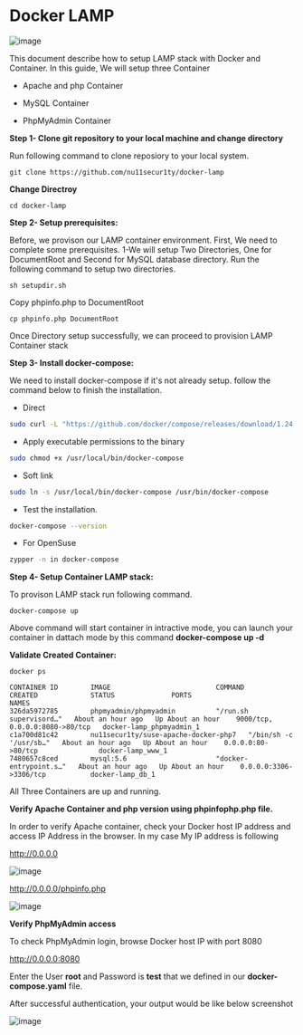 # Docker LAMP
![image](https://3.bp.blogspot.com/-P63_HqZZw_k/XDbYNyRevEI/AAAAAAAAFEw/zqQX4qc-aRMIua9WUKHRdrDBU4hbQnm3ACLcBGAs/s640/Docker-Lamp.jpg)

This document describe how to setup LAMP stack with Docker and Container. In this guide, We will setup three Container

- Apache and php Container

- MySQL Container

- PhpMyAdmin Container

**Step 1- Clone git repository to your local machine and change directory**

Run following command to clone reposiory to your local system.
```
git clone https://github.com/nu11secur1ty/docker-lamp
```
**Change Directroy**
```
cd docker-lamp
```

**Step 2- Setup prerequisites:**

Before, we provison our LAMP container environment. First, We need to complete some prerequisites.
1-We will setup Two Directories, One for DocumentRoot and Second for MySQL database directory.
  Run the following command to setup two directories. 
```
sh setupdir.sh
```
Copy phpinfo.php to DocumentRoot
```
cp phpinfo.php DocumentRoot
```


Once Directory setup successfully, we can proceed to provision LAMP Container stack

**Step 3- Install docker-compose:**

We need to install docker-compose if it's not already setup. follow the command below to finish the installation.
- Direct
```bash
sudo curl -L "https://github.com/docker/compose/releases/download/1.24.0/docker-compose-$(uname -s)-$(uname -m)" -o /usr/local/bin/docker-compose
```
- Apply executable permissions to the binary
```bash
sudo chmod +x /usr/local/bin/docker-compose
```
- Soft link
```bash
sudo ln -s /usr/local/bin/docker-compose /usr/bin/docker-compose
```
- Test the installation.
```bash
docker-compose --version
```
- For OpenSuse
```bash
zypper -n in docker-compose
```

**Step 4- Setup Container LAMP stack:**

To provison LAMP stack run following command.
```
docker-compose up
```
Above command will start container in intractive mode, you can launch your container in dattach mode by this command **docker-compose up -d**

**Validate Created Container:**
```
docker ps
```
```
CONTAINER ID        IMAGE                          COMMAND                  CREATED             STATUS              PORTS                            NAMES
326da5972785        phpmyadmin/phpmyadmin          "/run.sh supervisord…"   About an hour ago   Up About an hour    9000/tcp, 0.0.0.0:8080->80/tcp   docker-lamp_phpmyadmin_1
c1a700d81c42        nu11secur1ty/suse-apache-docker-php7   "/bin/sh -c '/usr/sb…"   About an hour ago   Up About an hour    0.0.0.0:80->80/tcp               docker-lamp_www_1
7480657c8ced        mysql:5.6                      "docker-entrypoint.s…"   About an hour ago   Up About an hour    0.0.0.0:3306->3306/tcp           docker-lamp_db_1
```
All Three Containers are up and running.

**Verify Apache Container and php version using phpinfophp.php file.**

In order to verify Apache container, check your Docker host IP address and access IP Address in the browser. In my case My IP address is following

http://0.0.0.0

![image](https://3.bp.blogspot.com/-zJBHaXuksvQ/XDbp8XugwrI/AAAAAAAAFE8/jOK-LTQzUl8gfSs38aynOdQF8581HSQ4gCLcBGAs/s640/ub.png)

http://0.0.0.0/phpinfo.php

![image](https://4.bp.blogspot.com/-1CzCJtqwCd8/XDbqNfCXhFI/AAAAAAAAFFE/o1PIqBZbBtcRnZ1mh2srVC5T4rYVZsQwACLcBGAs/s640/ubb.png)

**Verify PhpMyAdmin access**

To check PhpMyAdmin login, browse Docker host IP with port 8080

http://0.0.0.0:8080

Enter the User **root** and Password is **test** that we defined in our **docker-compose.yaml** file.

After successful authentication, your output would be like below screenshot

![image](https://1.bp.blogspot.com/-XamxqDQWAGY/XDbrncOgA2I/AAAAAAAAFFQ/ZfYhmfyD_qY_wEebQghH1Zq3ENi5LSAowCLcBGAs/s640/ubbb.png)
